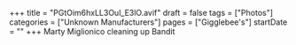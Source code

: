 +++
title = "PGtOim6hxLL3Oul_E3lO.avif"
draft = false
tags = ["Photos"]
categories = ["Unknown Manufacturers"]
pages = ["Gigglebee's"]
startDate = ""
+++
Marty Miglionico cleaning up Bandit
